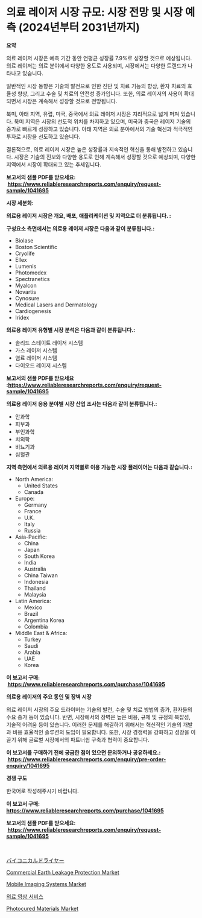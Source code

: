 <p><h1>의료 레이저 시장 규모: 시장 전망 및 시장 예측 (2024년부터 2031년까지)</h1></p><p><strong>요약</strong></p>
<p><p>의료 레이저 시장은 예측 기간 동안 연평균 성장률 7.9%로 성장할 것으로 예상됩니다. 의료 레이저는 의료 분야에서 다양한 용도로 사용되며, 시장에서는 다양한 트렌드가 나타나고 있습니다.</p><p>일반적인 시장 동향은 기술의 발전으로 인한 진단 및 치료 기능의 향상, 환자 치료의 효율성 향상, 그리고 수술 및 치료의 안전성 증가입니다. 또한, 의료 레이저의 사용이 확대되면서 시장은 계속해서 성장할 것으로 전망됩니다.</p><p>북미, 아태 지역, 유럽, 미국, 중국에서 의료 레이저 시장은 지리적으로 넓게 퍼져 있습니다. 북미 지역은 시장의 선도적 위치를 차지하고 있으며, 미국과 중국은 레이저 기술의 증가로 빠르게 성장하고 있습니다. 아태 지역은 의료 분야에서의 기술 혁신과 적극적인 투자로 시장을 선도하고 있습니다.</p><p>결론적으로, 의료 레이저 시장은 높은 성장률과 지속적인 혁신을 통해 발전하고 있습니다. 시장은 기술의 진보와 다양한 용도로 인해 계속해서 성장할 것으로 예상되며, 다양한 지역에서 시장이 확대되고 있는 추세입니다.</p></p>
<p><strong>보고서의 샘플 PDF를 받으세요: &nbsp;<a href="https://www.reliableresearchreports.com/enquiry/request-sample/1041695">https://www.reliableresearchreports.com/enquiry/request-sample/1041695</a></strong></p>
<p><strong>시장 세분화:</strong></p>
<p><strong> 의료용 레이저 시장은 개요, 배포, 애플리케이션 및 지역으로 더 분류됩니다. :</strong></p>
<p><strong>구성요소 측면에서는 의료용 레이저 시장은 다음과 같이 분류됩니다.:</strong></p>
<p><ul><li>Biolase</li><li>Boston Scientific</li><li>Cryolife</li><li>Ellex</li><li>Lumenis</li><li>Photomedex</li><li>Spectranetics</li><li>Myalcon</li><li>Novartis</li><li>Cynosure</li><li>Medical Lasers and Dermatology</li><li>Cardiogenesis</li><li>Iridex</li></ul></p>
<p><strong> 의료용 레이저 유형별 시장 분석은 다음과 같이 분류됩니다.:</strong></p>
<p><ul><li>솔리드 스테이트 레이저 시스템</li><li>가스 레이저 시스템</li><li>염료 레이저 시스템</li><li>다이오드 레이저 시스템</li></ul></p>
<p><strong>보고서의 샘플 PDF를 받으세요 :<a href="https://www.reliableresearchreports.com/enquiry/request-sample/1041695">https://www.reliableresearchreports.com/enquiry/request-sample/1041695</a></strong></p>
<p><strong> 의료용 레이저 응용 분야별 시장 산업 조사는 다음과 같이 분류됩니다.:</strong></p>
<p><ul><li>안과학</li><li>피부과</li><li>부인과학</li><li>치의학</li><li>비뇨기과</li><li>심혈관</li></ul></p>
<p><strong>지역 측면에서 의료용 레이저 지역별로 이용 가능한 시장 플레이어는 다음과 같습니다.:</strong></p>
<p><ul>
    <li>
        North America:
        <ul>
            <li>United States</li>
            <li>Canada</li>
        </ul>
    </li>
    <li>
        Europe:
        <ul>
            <li>Germany</li>
            <li>France</li>
            <li>U.K.</li>
            <li>Italy</li>
            <li>Russia</li>
        </ul>
    </li>
    <li>
        Asia-Pacific:
        <ul>
            <li>China</li>
            <li>Japan</li>
            <li>South Korea</li>
            <li>India</li>
            <li>Australia</li>
            <li>China Taiwan</li>
            <li>Indonesia</li>
            <li>Thailand</li>
            <li>Malaysia</li>
        </ul>
    </li>
    <li>
        Latin America:
        <ul>
            <li>Mexico</li>
            <li>Brazil</li>
            <li>Argentina Korea</li>
            <li>Colombia</li>
        </ul>
    </li>
    <li>
        Middle East & Africa:
        <ul>
            <li>Turkey</li>
            <li>Saudi</li>
            <li>Arabia</li>
            <li>UAE</li>
            <li>Korea</li>
        </ul>
    </li>
    </ul></p>
<p><strong>이 보고서 구매: &nbsp;<a href="https://www.reliableresearchreports.com/purchase/1041695">https://www.reliableresearchreports.com/purchase/1041695</a></strong></p>
<p><strong>의료용 레이저의 주요 동인 및 장벽 시장</strong></p>
<p><p>의료 레이저 시장의 주요 드라이버는 기술의 발전, 수술 및 치료 방법의 증가, 환자들의 수요 증가 등이 있습니다. 반면, 시장에서의 장벽은 높은 비용, 규제 및 규정의 복잡성, 기술적 어려움 등이 있습니다. 이러한 문제를 해결하기 위해서는 혁신적인 기술의 개발과 비용 효율적인 솔루션의 도입이 필요합니다. 또한, 시장 경쟁력을 강화하고 성장을 이끌기 위해 글로벌 시장에서의 파트너쉽 구축과 협력이 중요합니다.</p></p>
<p><strong>이 보고서를 구매하기 전에 궁금한 점이 있으면 문의하거나 공유하세요.: &nbsp;<a href="https://www.reliableresearchreports.com/enquiry/pre-order-enquiry/1041695">https://www.reliableresearchreports.com/enquiry/pre-order-enquiry/1041695</a></strong></p>
<p><strong>경쟁 구도</strong></p>
<p><p>한국어로 작성해주시기 바랍니다.</p></p>
<p><strong>이 보고서 구매: &nbsp; <a href="https://www.reliableresearchreports.com/purchase/1041695">https://www.reliableresearchreports.com/purchase/1041695</a></strong></p>
<p><strong>보고서의 샘플 PDF를 받으세요: &nbsp;<a href="https://www.reliableresearchreports.com/enquiry/request-sample/1041695">https://www.reliableresearchreports.com/enquiry/request-sample/1041695</a></strong><strong></strong></p>
<p>&nbsp;</p>
<p><p><a href="https://github.com/ppmazlotr77499/Market-Research-Report-List-1/blob/main/7433462194268.md">バイコニカルドライヤー</a></p><p><a href="https://view.publitas.com/reportprime-1/global-commercial-earth-leakage-protection-market-size-and-market-trends-insights-and-projections-from-2024-to-2031/">Commercial Earth Leakage Protection Market</a></p><p><a href="https://issuu.com/reportprime-2/docs/mobile-imaging-systems-market-size-2030.pptx">Mobile Imaging Systems Market</a></p><p><a href="https://github.com/vsap75a286l/Market-Research-Report-List-1/blob/main/8758001193993.md">의료 영상 서비스</a></p><p><a href="https://scarlet-rocket-c63.notion.site/Photocured-Materials-Market-Size-Evaluating-its-Market-Trends-Growth-and-Projections-2024-2031-85b6fd3b57444d3ca8b705de1b6e5116">Photocured Materials Market</a></p></p>